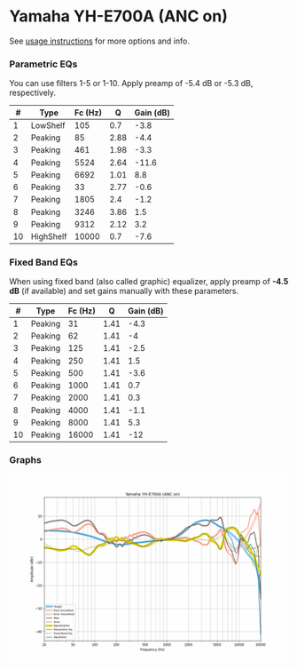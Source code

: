 # Yamaha YH-E700A (ANC on)
See [usage instructions](https://github.com/jaakkopasanen/AutoEq#usage) for more options and info.

### Parametric EQs
You can use filters 1-5 or 1-10. Apply preamp of -5.4 dB or -5.3 dB, respectively.

|   # | Type      |   Fc (Hz) |    Q |   Gain (dB) |
|-----|-----------|-----------|------|-------------|
|   1 | LowShelf  |       105 | 0.7  |        -3.8 |
|   2 | Peaking   |        85 | 2.88 |        -4.4 |
|   3 | Peaking   |       461 | 1.98 |        -3.3 |
|   4 | Peaking   |      5524 | 2.64 |       -11.6 |
|   5 | Peaking   |      6692 | 1.01 |         8.8 |
|   6 | Peaking   |        33 | 2.77 |        -0.6 |
|   7 | Peaking   |      1805 | 2.4  |        -1.2 |
|   8 | Peaking   |      3246 | 3.86 |         1.5 |
|   9 | Peaking   |      9312 | 2.12 |         3.2 |
|  10 | HighShelf |     10000 | 0.7  |        -7.6 |

### Fixed Band EQs
When using fixed band (also called graphic) equalizer, apply preamp of **-4.5 dB** (if available) and set gains manually with these parameters.

|   # | Type    |   Fc (Hz) |    Q |   Gain (dB) |
|-----|---------|-----------|------|-------------|
|   1 | Peaking |        31 | 1.41 |        -4.3 |
|   2 | Peaking |        62 | 1.41 |        -4   |
|   3 | Peaking |       125 | 1.41 |        -2.5 |
|   4 | Peaking |       250 | 1.41 |         1.5 |
|   5 | Peaking |       500 | 1.41 |        -3.6 |
|   6 | Peaking |      1000 | 1.41 |         0.7 |
|   7 | Peaking |      2000 | 1.41 |         0.3 |
|   8 | Peaking |      4000 | 1.41 |        -1.1 |
|   9 | Peaking |      8000 | 1.41 |         5.3 |
|  10 | Peaking |     16000 | 1.41 |       -12   |

### Graphs
![](./Yamaha%20YH-E700A%20(ANC%20on).png)
